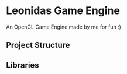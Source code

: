 # Leonidas Game Engine

An OpenGL Game Engine made by me for fun :)

## Project Structure



## Libraries

